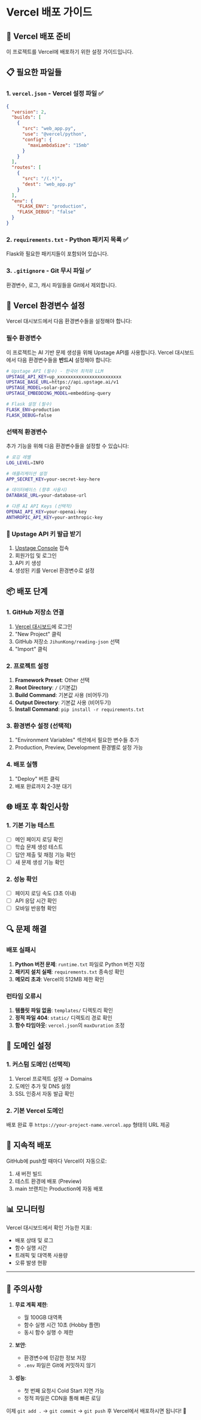 # Vercel 배포 가이드

## 🚀 Vercel 배포 준비

이 프로젝트를 Vercel에 배포하기 위한 설정 가이드입니다.

## 📋 필요한 파일들

### 1. `vercel.json` - Vercel 설정 파일 ✅
```json
{
  "version": 2,
  "builds": [
    {
      "src": "web_app.py",
      "use": "@vercel/python",
      "config": {
        "maxLambdaSize": "15mb"
      }
    }
  ],
  "routes": [
    {
      "src": "/(.*)",
      "dest": "web_app.py"
    }
  ],
  "env": {
    "FLASK_ENV": "production",
    "FLASK_DEBUG": "false"
  }
}
```

### 2. `requirements.txt` - Python 패키지 목록 ✅
Flask와 필요한 패키지들이 포함되어 있습니다.

### 3. `.gitignore` - Git 무시 파일 ✅
환경변수, 로그, 캐시 파일들을 Git에서 제외합니다.

## 🔧 Vercel 환경변수 설정

Vercel 대시보드에서 다음 환경변수들을 설정해야 합니다:

### 필수 환경변수

이 프로젝트는 AI 기반 문제 생성을 위해 Upstage API를 사용합니다. Vercel 대시보드에서 다음 환경변수들을 **반드시** 설정해야 합니다:

```bash
# Upstage API (필수) - 한국어 최적화 LLM
UPSTAGE_API_KEY=up_xxxxxxxxxxxxxxxxxxxxxxxx
UPSTAGE_BASE_URL=https://api.upstage.ai/v1
UPSTAGE_MODEL=solar-pro2
UPSTAGE_EMBEDDING_MODEL=embedding-query

# Flask 설정 (필수)
FLASK_ENV=production
FLASK_DEBUG=false
```

### 선택적 환경변수

추가 기능을 위해 다음 환경변수들을 설정할 수 있습니다:

```bash
# 로깅 레벨
LOG_LEVEL=INFO

# 애플리케이션 설정
APP_SECRET_KEY=your-secret-key-here

# 데이터베이스 (향후 사용시)
DATABASE_URL=your-database-url

# 다른 AI API Keys (선택적)
OPENAI_API_KEY=your-openai-key
ANTHROPIC_API_KEY=your-anthropic-key
```

### 🔑 Upstage API 키 발급 받기

1. [Upstage Console](https://console.upstage.ai/) 접속
2. 회원가입 및 로그인
3. API 키 생성
4. 생성된 키를 Vercel 환경변수로 설정

## 📦 배포 단계

### 1. GitHub 저장소 연결
1. [Vercel 대시보드](https://vercel.com/dashboard)에 로그인
2. "New Project" 클릭
3. GitHub 저장소 `JihunKong/reading-json` 선택
4. "Import" 클릭

### 2. 프로젝트 설정
1. **Framework Preset**: Other 선택
2. **Root Directory**: `/` (기본값)
3. **Build Command**: 기본값 사용 (비어두기)
4. **Output Directory**: 기본값 사용 (비어두기)
5. **Install Command**: `pip install -r requirements.txt`

### 3. 환경변수 설정 (선택적)
1. "Environment Variables" 섹션에서 필요한 변수들 추가
2. Production, Preview, Development 환경별로 설정 가능

### 4. 배포 실행
1. "Deploy" 버튼 클릭
2. 배포 완료까지 2-3분 대기

## 🌐 배포 후 확인사항

### 1. 기본 기능 테스트
- [ ] 메인 페이지 로딩 확인
- [ ] 학습 문제 생성 테스트
- [ ] 답안 제출 및 채점 기능 확인
- [ ] 새 문제 생성 기능 확인

### 2. 성능 확인
- [ ] 페이지 로딩 속도 (3초 이내)
- [ ] API 응답 시간 확인
- [ ] 모바일 반응형 확인

## 🔍 문제 해결

### 배포 실패시
1. **Python 버전 문제**: `runtime.txt` 파일로 Python 버전 지정
2. **패키지 설치 실패**: `requirements.txt` 종속성 확인
3. **메모리 초과**: Vercel의 512MB 제한 확인

### 런타임 오류시
1. **템플릿 파일 없음**: `templates/` 디렉토리 확인
2. **정적 파일 404**: `static/` 디렉토리 경로 확인
3. **함수 타임아웃**: `vercel.json`의 `maxDuration` 조정

## 📱 도메인 설정

### 1. 커스텀 도메인 (선택적)
1. Vercel 프로젝트 설정 → Domains
2. 도메인 추가 및 DNS 설정
3. SSL 인증서 자동 발급 확인

### 2. 기본 Vercel 도메인
배포 완료 후 `https://your-project-name.vercel.app` 형태의 URL 제공

## 🔄 지속적 배포

GitHub에 push할 때마다 Vercel이 자동으로:
1. 새 버전 빌드
2. 테스트 환경에 배포 (Preview)
3. main 브랜치는 Production에 자동 배포

## 📊 모니터링

Vercel 대시보드에서 확인 가능한 지표:
- 배포 상태 및 로그
- 함수 실행 시간
- 트래픽 및 대역폭 사용량
- 오류 발생 현황

---

## 🚨 주의사항

1. **무료 계획 제한**:
   - 월 100GB 대역폭
   - 함수 실행 시간 10초 (Hobby 플랜)
   - 동시 함수 실행 수 제한

2. **보안**:
   - 환경변수에 민감한 정보 저장
   - `.env` 파일은 Git에 커밋하지 않기

3. **성능**:
   - 첫 번째 요청시 Cold Start 지연 가능
   - 정적 파일은 CDN을 통해 빠른 로딩

이제 `git add .` → `git commit` → `git push` 후 Vercel에서 배포하시면 됩니다! 🎉